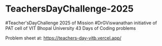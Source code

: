 # TeachersDayChallenge-2025

#Teacher'sDayChallenge 2025  of Mission #DrGViswanathan initiative of PAT cell of VIT Bhopal University 
43 Days of Coding problems

Problem sheet at: 
https://teachers-day-vitb.vercel.app/
